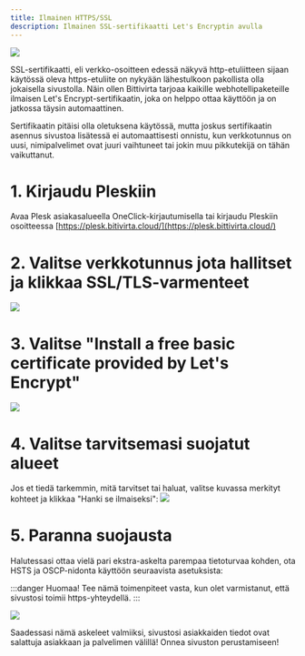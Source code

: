 ```yaml
---
title: Ilmainen HTTPS/SSL
description: Ilmainen SSL-sertifikaatti Let's Encryptin avulla
---
```


![](https://docs.bittivirta.fi/assets/docs/img/crisp/image_4fwtl3.webp)

SSL-sertifikaatti, eli verkko-osoitteen edessä näkyvä http-etuliitteen sijaan käytössä oleva https-etuliite on nykyään lähestulkoon pakollista olla jokaisella sivustolla. Näin ollen Bittivirta tarjoaa kaikille webhotellipaketeille ilmaisen Let's Encrypt-sertifikaatin, joka on helppo ottaa käyttöön ja on jatkossa täysin automaattinen.

Sertifikaatin pitäisi olla oletuksena käytössä, mutta joskus sertifikaatin asennus sivustoa lisätessä ei automaattisesti onnistu, kun verkkotunnus on uusi, nimipalvelimet ovat juuri vaihtuneet tai jokin muu pikkutekijä on tähän vaikuttanut.

# 1. Kirjaudu Pleskiin​
Avaa Plesk asiakasalueella OneClick-kirjautumisella tai kirjaudu Pleskiin osoitteessa [https://plesk.bitivirta.cloud/](https://plesk.bittivirta.cloud/)

# 2. Valitse verkkotunnus jota hallitset ja klikkaa SSL/TLS-varmenteet​
![](https://docs.bittivirta.fi/assets/docs/img/crisp/image_1k8tj0o.webp)


# 3. Valitse "Install a free basic certificate provided by Let's Encrypt"​
![](https://docs.bittivirta.fi/assets/docs/img/crisp/image_1dokdof.webp)

# 4. Valitse tarvitsemasi suojatut alueet​
Jos et tiedä tarkemmin, mitä tarvitset tai haluat, valitse kuvassa merkityt kohteet ja klikkaa "Hanki se ilmaiseksi":
![](https://docs.bittivirta.fi/assets/docs/img/crisp/image_1nlw03s.webp)

# 5. Paranna suojausta​
Halutessasi ottaa vielä pari ekstra-askelta parempaa tietoturvaa kohden, ota HSTS ja OSCP-nidonta käyttöön seuraavista asetuksista:

:::danger Huomaa!
Tee nämä toimenpiteet vasta, kun olet varmistanut, että sivustosi toimii https-yhteydellä.
:::

![](https://docs.bittivirta.fi/assets/docs/img/crisp/image_1k9a0l9.webp)

Saadessasi nämä askeleet valmiiksi, sivustosi asiakkaiden tiedot ovat salattuja asiakkaan ja palvelimen välillä! Onnea sivuston perustamiseen!
